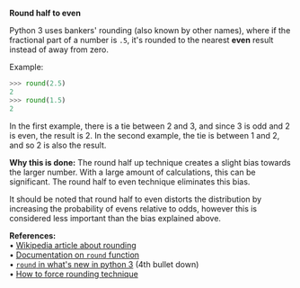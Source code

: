 **Round half to even**

Python 3 uses bankers' rounding (also known by other names), where if the fractional part of a number is `.5`, it's rounded to the nearest **even** result instead of away from zero.

Example:
```py
>>> round(2.5)
2
>>> round(1.5)
2
```
In the first example, there is a tie between 2 and 3, and since 3 is odd and 2 is even, the result is 2.
In the second example, the tie is between 1 and 2, and so 2 is also the result.

**Why this is done:**
The round half up technique creates a slight bias towards the larger number. With a large amount of calculations, this can be significant. The round half to even technique eliminates this bias.

It should be noted that round half to even distorts the distribution by increasing the probability of evens relative to odds, however this is considered less important than the bias explained above.

**References:**  
• [Wikipedia article about rounding](https://en.wikipedia.org/wiki/Rounding#Round_half_to_even)  
• [Documentation on `round` function](https://docs.python.org/3/library/functions.html#round)  
• [`round` in what's new in python 3](https://docs.python.org/3/whatsnew/3.0.html#builtins) (4th bullet down)  
• [How to force rounding technique](https://stackoverflow.com/a/10826537/4607272)  
